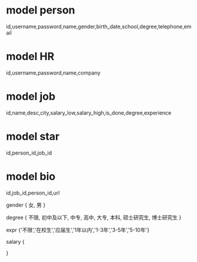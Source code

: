 # model person
id,username,password,name,gender,birth_date,school,degree,telephone,email

# model HR
id,username,password,name,company

# model job
id,name,desc,city,salary_low,salary_high,is_done,degree,experience

# model star
id,person_id,job_id

# model bio
id,job_id,person_id,url


gender { 女, 男 }

degree {
不限, 初中及以下, 中专, 高中, 大专, 本科, 硕士研究生, 博士研究生
}

expr {'不限','在校生','应届生','1年以内','1-3年','3-5年','5-10年'}

salary {

}